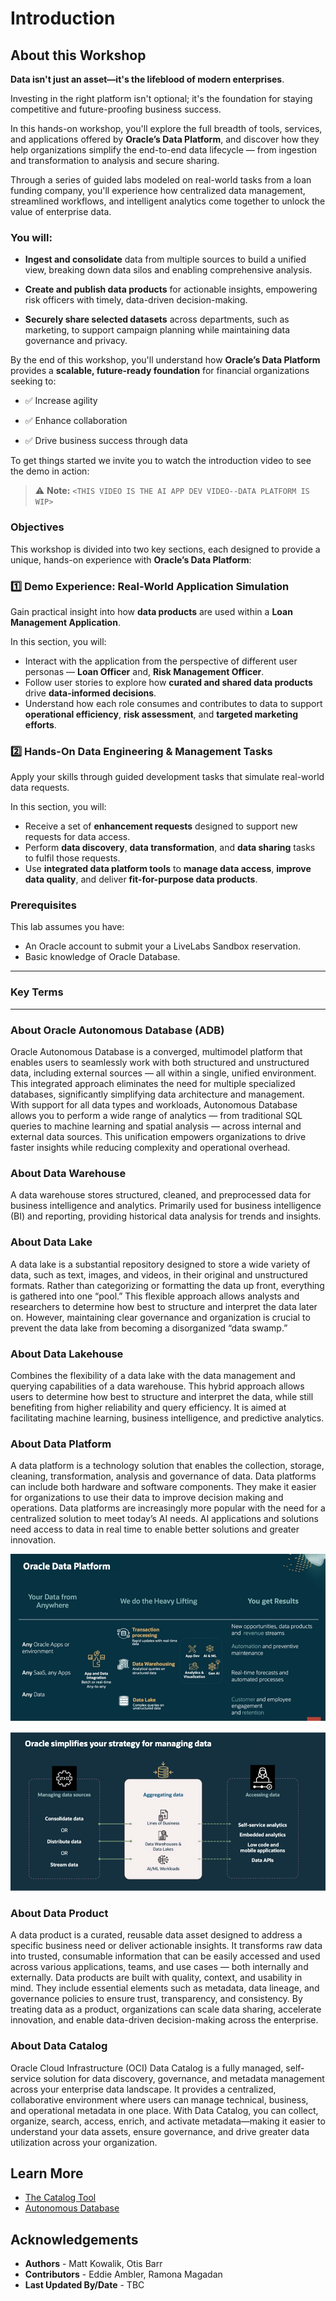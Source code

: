 # Introduction

## About this Workshop

**Data isn't just an asset—it's the lifeblood of modern enterprises**.

Investing in the right platform isn't optional; it's the foundation for staying competitive and future-proofing business success.

In this hands-on workshop, you'll explore the full breadth of tools, services, and applications offered by **Oracle’s Data Platform**, and discover how they help organizations simplify the end-to-end data lifecycle — from ingestion and transformation to analysis and secure sharing.

Through a series of guided labs modeled on real-world tasks from a loan funding company, you'll experience how centralized data management, streamlined workflows, and intelligent analytics come together to unlock the value of enterprise data.

### You will:

* **Ingest and consolidate** data from multiple sources to build a unified view, breaking down data silos and enabling comprehensive analysis.

* **Create and publish data products** for actionable insights, empowering risk officers with timely, data-driven decision-making.

* **Securely share selected datasets** across departments, such as marketing, to support campaign planning while maintaining data governance and privacy.

By the end of this workshop, you'll understand how **Oracle’s Data Platform** provides a **scalable, future-ready foundation** for financial organizations seeking to:

* ✅ Increase agility

* ✅ Enhance collaboration

* ✅ Drive business success through data

To get things started we invite you to watch the introduction video to see the demo in action:

  [](videohub:1_mg30brw3:medium)

> ⚠️ **Note:** `<THIS VIDEO IS THE AI APP DEV VIDEO--DATA PLATFORM IS WIP>`

### **Objectives**

This workshop is divided into two key sections, each designed to provide a unique, hands-on experience with **Oracle’s Data Platform**:

### 1️⃣ **Demo Experience: Real-World Application Simulation**

Gain practical insight into how **data products** are used within a **Loan Management Application**.

In this section, you will:
*	Interact with the application from the perspective of different user personas — **Loan Officer** and, **Risk Management Officer**.
*	Follow user stories to explore how **curated and shared data products** drive **data-informed decisions**.
*	Understand how each role consumes and contributes to data to support **operational efficiency**, **risk assessment**, and **targeted marketing efforts**.

### 2️⃣ **Hands-On Data Engineering & Management Tasks**

Apply your skills through guided development tasks that simulate real-world data requests.

In this section, you will:
*	Receive a set of **enhancement requests** designed to support new requests for data access.
*	Perform **data discovery**, **data transformation**, and **data sharing** tasks to fulfil those requests.
*	Use **integrated data platform tools** to **manage data access**, **improve data quality**, and deliver **fit-for-purpose data products**.

### **Prerequisites**

This lab assumes you have:

* An Oracle account to submit your a LiveLabs Sandbox reservation.
* Basic knowledge of Oracle Database.

___

### **Key Terms**

___

### **About Oracle Autonomous Database (ADB)**

Oracle Autonomous Database is a converged, multimodel platform that enables users to seamlessly work with both structured and unstructured data, including external sources — all within a single, unified environment. This integrated approach eliminates the need for multiple specialized databases, significantly simplifying data architecture and management.
With support for all data types and workloads, Autonomous Database allows you to perform a wide range of analytics — from traditional SQL queries to machine learning and spatial analysis — across internal and external data sources. This unification empowers organizations to drive faster insights while reducing complexity and operational overhead.

### **About Data Warehouse**

A data warehouse stores structured, cleaned, and preprocessed data for business intelligence and analytics. Primarily used for business intelligence (BI) and reporting, providing historical data analysis for trends and insights.

### **About Data Lake**

A data lake is a substantial repository designed to store a wide variety of data, such as text, images, and videos, in their original and unstructured formats. Rather than categorizing or formatting the data up front, everything is gathered into one “pool.” This flexible approach allows analysts and researchers to determine how best to structure and interpret the data later on. However, maintaining clear governance and organization is crucial to prevent the data lake from becoming a disorganized “data swamp.”

### **About Data Lakehouse**

Combines the flexibility of a data lake with the data management and querying capabilities of a data warehouse. This hybrid approach allows users to determine how best to structure and interpret the data, while still benefiting from higher reliability and query efficiency.  It is aimed at facilitating machine learning, business intelligence, and predictive analytics.

### **About Data Platform**

A data platform is a technology solution that enables the collection, storage, cleaning, transformation, analysis and governance of data. Data platforms can include both hardware and software components. They make it easier for organizations to use their data to improve decision making and operations. Data platforms are increasingly more popular with the need for a centralized solution to meet today’s AI needs.  AI applications and solutions need access to data in real time to enable better solutions and greater innovation.

![Oracle Data Platform](./images/oracle-data-platform.png)


![Discovery Time](./images/oracle-stategy-managing-data.png)

### **About Data Product**

A data product is a curated, reusable data asset designed to address a specific business need or deliver actionable insights. It transforms raw data into trusted, consumable information that can be easily accessed and used across various applications, teams, and use cases — both internally and externally.
Data products are built with quality, context, and usability in mind. They include essential elements such as metadata, data lineage, and governance policies to ensure trust, transparency, and consistency. By treating data as a product, organizations can scale data sharing, accelerate innovation, and enable data-driven decision-making across the enterprise.

### **About Data Catalog**

Oracle Cloud Infrastructure (OCI) Data Catalog is a fully managed, self-service solution for data discovery, governance, and metadata management across your enterprise data landscape. It provides a centralized, collaborative environment where users can manage technical, business, and operational metadata in one place.
With Data Catalog, you can collect, organize, search, access, enrich, and activate metadata—making it easier to understand your data assets, ensure governance, and drive greater data utilization across your organization.

## Learn More

* [The Catalog Tool](https://docs.oracle.com/en/cloud/paas/autonomous-database/serverless/adbsb/catalog-entities.html)
* [Autonomous Database](https://docs.oracle.com/en/cloud/paas/autonomous-database/index.html)

## Acknowledgements
* **Authors** - Matt Kowalik, Otis Barr
* **Contributors** - Eddie Ambler, Ramona Magadan
* **Last Updated By/Date** - TBC
